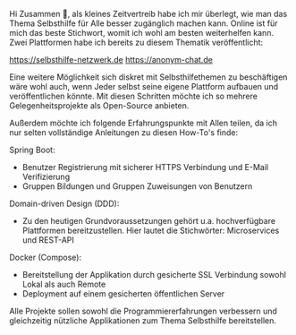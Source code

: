 Hi Zusammen 👋,
als kleines Zeitvertreib habe ich mir überlegt, wie man das Thema Selbsthilfe für Alle besser zugänglich machen kann. 
Online ist für mich das beste Stichwort, womit ich wohl am besten weiterhelfen kann.
Zwei Plattformen habe ich bereits zu diesem Thematik veröffentlicht:

https://selbsthilfe-netzwerk.de
https://anonym-chat.de

Eine weitere Möglichkeit sich diskret mit Selbsthilfethemen zu beschäftigen wäre wohl auch, wenn Jeder selbst seine eigene Plattform aufbauen und veröffentlichen könnte.
Mit diesen Schritten möchte ich so mehrere Gelegenheitsprojekte als Open-Source anbieten.

Außerdem möchte ich folgende Erfahrungspunkte mit Allen teilen, da ich nur selten vollständige Anleitungen zu diesen How-To's finde:

Spring Boot:
- Benutzer Registrierung mit sicherer HTTPS Verbindung und E-Mail Verifizierung
- Gruppen Bildungen und Gruppen Zuweisungen von Benutzern

Domain-driven Design (DDD):
- Zu den heutigen Grundvoraussetzungen gehört u.a. hochverfügbare Plattformen bereitzustellen. Hier lautet die Stichwörter: Microservices und REST-API

Docker (Compose):
- Bereitstellung der Applikation durch gesicherte SSL Verbindung sowohl Lokal als auch Remote
- Deployment auf einem gesicherten öffentlichen Server

Alle Projekte sollen sowohl die Programmiererfahrungen verbessern und gleichzeitig nützliche Applikationen zum Thema Selbsthilfe bereitstellen.
